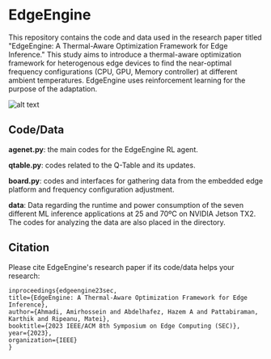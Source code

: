 # EdgeEngine

This repository contains the code and data used in the research paper titled "EdgeEngine: A Thermal-Aware Optimization Framework for Edge Inference." This study aims to introduce a thermal-aware optimization framework for heterogenous edge devices to find the near-optimal frequency configurations (CPU, GPU, Memory controller) at different ambient temperatures. EdgeEngine uses reinforcement learning for the purpose of the adaptation.

![alt text](https://imageupload.io/ib/6N9fw2HS70lB2kX_1697415457.png)

## Code/Data
**agenet.py**: the main codes for the EdgeEngine RL agent.

**qtable.py**: codes related to the Q-Table and its updates.

**board.py**: codes and interfaces for gathering data from the embedded edge platform and frequency configuration adjustment.

**data**: Data regarding the runtime and power consumption of the seven different ML inference applications at 25 and 70ºC on NVIDIA Jetson TX2. The codes for analyzing the data are also placed in the directory.

## Citation

Please cite EdgeEngine's research paper if its code/data helps your research:

    inproceedings{edgeengine23sec,
    title={EdgeEngine: A Thermal-Aware Optimization Framework for Edge Inference},
    author={Ahmadi, Amirhossein and Abdelhafez, Hazem A and Pattabiraman, Karthik and Ripeanu, Matei},
    booktitle={2023 IEEE/ACM 8th Symposium on Edge Computing (SEC)},
    year={2023},
    organization={IEEE}
    }
